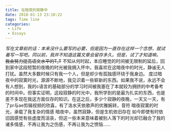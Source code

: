 ```yaml
---
title: 在暗夜的寂静中
date: 2018-01-13 23:10:22
tags: Time line
categories: 
 - Life
 - Essays
---
```

*写在文章前的话：本来没什么要写的必要，但是因为一直存在这样一个念想，就试着写一写吧。同以前，我并不知道这篇文章会留存多久。但是，试了才知道嘛。*
~~我会努力提高语文水平的T_T~~
    不知从何时起，本应睡觉的时间被无限制的延后，回到家中这段短暂的夜晚的时光被我拥入怀中。我喜欢在这暗夜中的时光，静谧无人打扰。虽然大多数时候只有我一个人，但是却少有孤独感环绕于我身边。
    度过暗夜中的寂寞时光，源源不断地，我见识着一些崭新的东西。如果我不说，永远不会有人想到，我的c语言的基础部分的学习时间被我塞在了本就较为拥挤的中考备考的时间中。但事实证明，这段寂静的时光中，我所学到的是最为扎实的东西，也是差不多现在我这方面仅存的知识。在这之后，多少个寂静的夜晚，一天又一天，有了pr与ae剪辑视频的欣喜，有了洛水天依歌声的优雅婉转，音符
    暗夜寂寞的时光，承载了我复杂的情感
    暗夜中，虽然寂静，但是生机依旧存在
    如今即使有时依旧因感觉有些虚度而沮丧，但这一些本来意味着被别人落下的时光却已融合了我的诸多情感，不再让我为之伤感，不再让我为之愤恼……
















